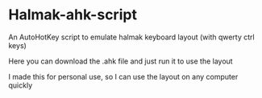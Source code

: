 # Halmak-ahk-script
An AutoHotKey script to emulate halmak keyboard layout (with qwerty ctrl keys)

Here you can download the .ahk file and just run it to use the layout

I made this for personal use, so I can use the layout on any computer quickly
